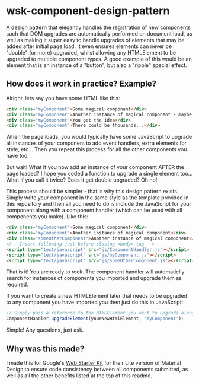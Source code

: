 wsk-component-design-pattern
============================

A design pattern that elegantly handles the registration of new components such that DOM upgrades are automatically performed on document load, as well as making it super easy to handle upgrades of elements that may be added after initial page load. It even ensures elements can never be "double" (or more) upgraded, whilst allowing any HTMLElement to be upgraded to multiple component types. A good example of this would be an element that is an instance of a "button", but also a "ripple" special effect.

## How does it work in practice? Example?

Alright, lets say you have some HTML like this:

```html
<div class="myComponent">Some magical component</div>
<div class="myComponent">Another instance of magical component - maybe it is a fancy button</div>
<div class="myComponent">You get the idea</div>
<div class="myComponent">There could be thousands...</div>
```

When the page loads, you would typically have some JavaScript to upgrade all instances of your component to add event handlers, extra elements for style, etc... Then you repeat this process for all the other components you have too.

But wait! What if you now add an instance of your component AFTER the page loaded? I hope you coded a function to upgrade a single element too... What if you call it twice? Does it get double upgraded? Oh no!

This process should be simpler - that is why this design pattern exists. Simply write your component in the same style as the template provided in this repository and then all you need to do is include the JavaScript for your component along with a  component handler (which can be used with all components you make). Like this:

```html
<div class="myComponent">Some magical component</div>
<div class="myComponent">Another instance of magical component</div>
<div class="someOtherComponent">Another instance of magical component</div>
<!-- Insert following just before closing <body> tag -->
<script type="text/javascript" src="js/ComponentHandler.js"></script>
<script type="text/javascript" src="js/myComponent.js"></script>
<script type="text/javascript" src="js/someOtherComponent.js"></script>
```

That is it! You are ready to rock. The component handler will automaticlly search for instances of components you imported and upgrade them as required.

If you want to create a new HTMLElement later that needs to be upgraded to any component you have imported you then just do this in JavaScript:

```javascript
// Simply pass a reference to the HTMLElement you want to upgrade along with the class name of the component you wish to upgrade it to. It will only upgrade an element once for each class type you assign to it.
ComponentHandler.upgradeElement(yourNewHtmlElement, 'myComponent');
```

Simple! Any questions, just ask.

## Why was this made?

I made this for Google's [Web Starter Kit](https://github.com/google/web-starter-kit "View the project on GitHub!") for their Lite version of Material Design to ensure code consistency between all components submitted, as well as all the other benefits listed at the top of this readme.
